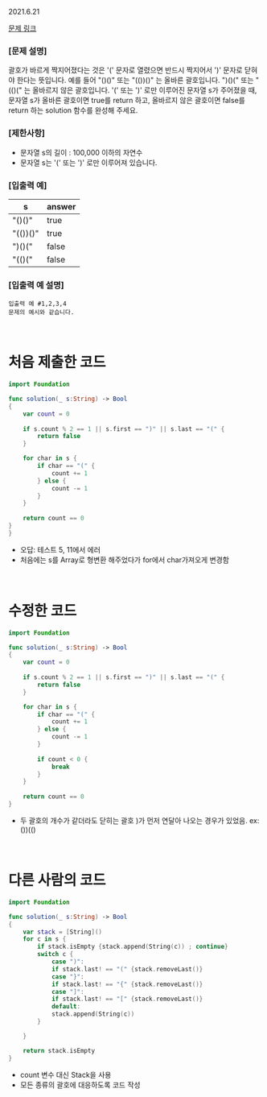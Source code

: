 2021.6.21

[문제 링크](https://programmers.co.kr/learn/courses/30/lessons/12909)

### [문제 설명]
괄호가 바르게 짝지어졌다는 것은 '(' 문자로 열렸으면 반드시 짝지어서 ')' 문자로 닫혀야 한다는 뜻입니다. 예를 들어
"()()" 또는 "(())()" 는 올바른 괄호입니다.
")()(" 또는 "(()(" 는 올바르지 않은 괄호입니다.
'(' 또는 ')' 로만 이루어진 문자열 s가 주어졌을 때, 문자열 s가 올바른 괄호이면 true를 return 하고, 올바르지 않은 괄호이면 false를 return 하는 solution 함수를 완성해 주세요.

### [제한사항]
- 문자열 s의 길이 : 100,000 이하의 자연수
- 문자열 s는 '(' 또는 ')' 로만 이루어져 있습니다.

### [입출력 예]
|s|	answer|
|---|---|
|"()()"	|true|
|"(())()"	|true|
|")()("	|false|
|"(()("|	false|

### [입출력 예 설명]
```
입출력 예 #1,2,3,4
문제의 예시와 같습니다.
```


<br>

# 처음 제출한 코드
```swift
import Foundation

func solution(_ s:String) -> Bool
{
    var count = 0
    
    if s.count % 2 == 1 || s.first == ")" || s.last == "(" {
        return false
    }

    for char in s {
        if char == "(" {
            count += 1
        } else {
            count -= 1
        }
    }
    
    return count == 0
}
}
```
- 오답: 테스트 5, 11에서 에러
- 처음에는 s를 Array로 형변환 해주었다가 for에서 char가져오게 변경함

<br>

# 수정한 코드 
```swift
import Foundation

func solution(_ s:String) -> Bool
{
    var count = 0
    
    if s.count % 2 == 1 || s.first == ")" || s.last == "(" {
        return false
    }

    for char in s {
        if char == "(" {
            count += 1
        } else {
            count -= 1
        }
        
        if count < 0 {
            break
        }
    }
    
    return count == 0
}
```
- 두 괄호의 개수가 같더라도 닫히는 괄호 )가 먼저 연달아 나오는 경우가 있었음. ex: ())(()

<br>

# 다른 사람의 코드
```swift
import Foundation

func solution(_ s:String) -> Bool
{
    var stack = [String]()
    for c in s {
        if stack.isEmpty {stack.append(String(c)) ; continue}
        switch c {
            case ")":
            if stack.last! == "(" {stack.removeLast()}
            case "}":
            if stack.last! == "{" {stack.removeLast()}
            case "]":
            if stack.last! == "[" {stack.removeLast()}
            default:
            stack.append(String(c))
        }

    }

    return stack.isEmpty
}
```
- count 변수 대신 Stack을 사용
- 모든 종류의 괄호에 대응하도록 코드 작성
